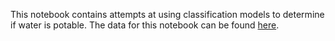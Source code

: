 This notebook contains attempts at using classification models to determine if water is potable. The data for this notebook can be found [here](https://www.kaggle.com/adityakadiwal/water-potability).